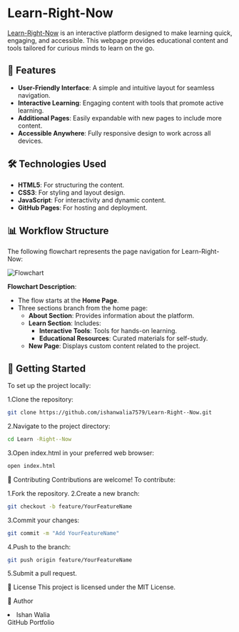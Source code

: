# Learn-Right-Now

[Learn-Right-Now](https://ishanwalia7579.github.io/Learn-Right--Now/) is an interactive platform designed to make learning quick, engaging, and accessible. This webpage provides educational content and tools tailored for curious minds to learn on the go.

## 🌟 Features

- **User-Friendly Interface**: A simple and intuitive layout for seamless navigation.
- **Interactive Learning**: Engaging content with tools that promote active learning.
- **Additional Pages**: Easily expandable with new pages to include more content.
- **Accessible Anywhere**: Fully responsive design to work across all devices.

## 🛠️ Technologies Used

- **HTML5**: For structuring the content.
- **CSS3**: For styling and layout design.
- **JavaScript**: For interactivity and dynamic content.
- **GitHub Pages**: For hosting and deployment.

## 📊 Workflow Structure

The following flowchart represents the page navigation for Learn-Right-Now:

![Flowchart](./path-to-your-flowchart-image.png)

**Flowchart Description**:
- The flow starts at the **Home Page**.
- Three sections branch from the home page:
  - **About Section**: Provides information about the platform.
  - **Learn Section**: Includes:
    - **Interactive Tools**: Tools for hands-on learning.
    - **Educational Resources**: Curated materials for self-study.
  - **New Page**: Displays custom content related to the project.

## 🚀 Getting Started

To set up the project locally:

1.Clone the repository:

```bash
git clone https://github.com/ishanwalia7579/Learn-Right--Now.git
```

2.Navigate to the project directory:

```bash
cd Learn -Right--Now
```

3.Open index.html in your preferred web browser:

```bash
open index.html
```

🤝 Contributing
Contributions are welcome! To contribute:

1.Fork the repository.
2.Create a new branch:

```bash
git checkout -b feature/YourFeatureName
```
3.Commit your changes:

```bash
git commit -m "Add YourFeatureName"
```

4.Push to the branch:

```bash
git push origin feature/YourFeatureName

```
5.Submit a pull request.

📄 License
This project is licensed under the MIT License.

👤 Author
<li>Ishan Walia</li>
GitHub
Portfolio
